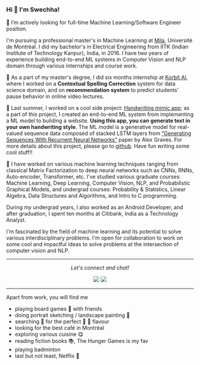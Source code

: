 ### Hi 👋 I'm Swechha!

🔭 I’m actively looking for full-time Machine Learning/Software Engineer position.

I'm pursuing a professional master's in Machine Learning at [Mila](https://mila.quebec/en/person/swechha/), Université de Montréal. I did my bachelor's in Electrical Engineering from IITK (Indian Institute of Technology Kanpur), India, in 2016. I have two years of experience building end-to-end ML systems in Computer Vision and NLP domain through various internships and course work. 

:pushpin: As a part of my master's degree, I did six months internship at [Korbit AI](https://www.linkedin.com/company/korbit-ai/), where I worked on a **Contextual Spelling Correction** system for data science domain, and on **recommendation system** to predict students’ pause behavior in online video lectures.

:pushpin: Last summer, I worked on a cool side project: [Handwriting mimic app](https://youtu.be/Ghsb3w0QACI); as a part of this project, I created an end-to-end ML system from implementing a ML model to building a website. **Using this app, you can generate text in your own handwriting style**. The ML model is a generative model for real-valued sequence data composed of stacked LSTM layers from [“Generating Sequences With Recurrent Neural Networks”](https://arxiv.org/pdf/1308.0850.pdf) paper by Alex Graves. For more details about this project, please go to [github](https://github.com/swechhachoudhary/Handwriting-synthesis). Have fun writing some cool stuff!!

:pushpin: I have worked on various machine learning techniques ranging from classical Matrix Factorization to deep neural networks such as CNNs, RNNs, Auto-encoder, Transformer, etc. I've studied various graduate courses: Machine Learning, Deep Learning, Computer Vision, NLP, and Probabilistic Graphical Models, and undergrad courses: Probability & Statistics, Linear Algebra, Data Structures and Algorithms, and Intro to C programming.

During my undergrad years, I also worked as an Android Developer, and after graduation, I spent ten months at Citibank, India as a Technology Analyst.

I'm fascinated by the field of machine learning and its potential to solve various interdisciplinary problems. I'm open for collaboration to work on some cool and impactful ideas to solve problems at the intersection of computer vision and NLP. 

-------
<p align="center">
  <i>Let's connect and chat!</i>

  <p align="center">
    <a href="https://www.linkedin.com/in/swechha-71a76990/" alt="Linkedin"><img src="https://raw.githubusercontent.com/jayehernandez/jayehernandez/3f5402efef9a0ae89211a6e04609558e862ca616/readme/linkedin-fill.svg"></a>
    <a href="mailto:swechha16.05@gmail.com" alt="Contact me"><img src="https://raw.githubusercontent.com/jayehernandez/jayehernandez/3f5402efef9a0ae89211a6e04609558e862ca616/readme/mail-fill.svg"></a>
</p>

-------


Apart from work, you will find me
* playing board games :game_die: with friends
* doing portrait sketching / landscape painting :art:
* searching :telescope: for the perfect :icecream: :ice_cream: flavour
* looking for the best café in Montréal
* exploring various cuisine :yum:
* reading fiction books :books:, The Hunger Games is my fav
* playing badminton
* last but not least, Netflix :movie_camera:



